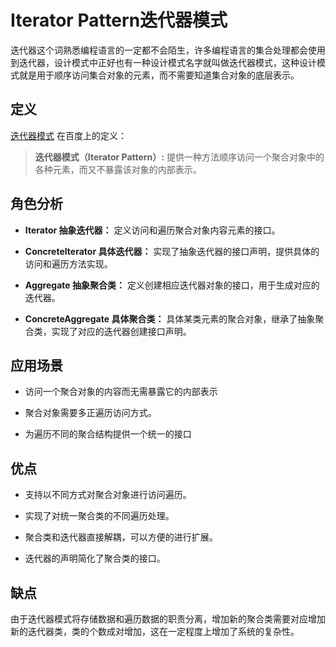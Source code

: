 # Iterator Pattern迭代器模式

迭代器这个词熟悉编程语言的一定都不会陌生，许多编程语言的集合处理都会使用到迭代器，设计模式中正好也有一种设计模式名字就叫做迭代器模式，这种设计模式就是用于顺序访问集合对象的元素，而不需要知道集合对象的底层表示。

## 定义

[迭代器模式](https://baike.baidu.com/item/%E8%BF%AD%E4%BB%A3%E5%99%A8%E6%A8%A1%E5%BC%8F/1355498?fr=aladdin) 在百度上的定义：
> **迭代器模式（Iterator Pattern）:** 提供一种方法顺序访问一个聚合对象中的各种元素，而又不暴露该对象的内部表示。

## 角色分析

+ **Iterator 抽象迭代器：** 定义访问和遍历聚合对象内容元素的接口。

+ **ConcreteIterator 具体迭代器：** 实现了抽象迭代器的接口声明，提供具体的访问和遍历方法实现。

+ **Aggregate 抽象聚合类：** 定义创建相应迭代器对象的接口，用于生成对应的迭代器。

+ **ConcreteAggregate 具体聚合类：** 具体某类元素的聚合对象，继承了抽象聚合类，实现了对应的迭代器创建接口声明。

## 应用场景

+ 访问一个聚合对象的内容而无需暴露它的内部表示

+ 聚合对象需要多正遍历访问方式。

+ 为遍历不同的聚合结构提供一个统一的接口

## 优点

+ 支持以不同方式对聚合对象进行访问遍历。

+ 实现了对统一聚合类的不同遍历处理。

+ 聚合类和迭代器直接解耦，可以方便的进行扩展。

+ 迭代器的声明简化了聚合类的接口。

## 缺点

由于迭代器模式将存储数据和遍历数据的职责分离，增加新的聚合类需要对应增加新的迭代器类，类的个数成对增加，这在一定程度上增加了系统的复杂性。